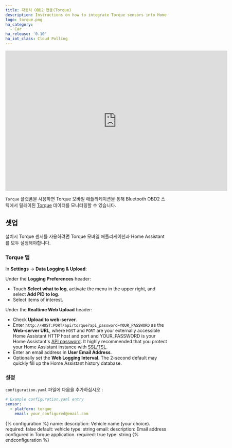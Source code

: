 ```yaml
---
title: 자동차 OBD2 연동(Torque)
description: Instructions on how to integrate Torque sensors into Home Assistant.
logo: torque.png
ha_category:
  - Car
ha_release: '0.10'
ha_iot_class: Cloud Polling
---
```


<div class='videoWrapper'>
<iframe width="690" height="437" src="https://www.youtube.com/embed/JIa0nsrQXI0" frameborder="0" allow="accelerometer; autoplay; encrypted-media; gyroscope; picture-in-picture" allowfullscreen></iframe>
</div>

`Torque` 플랫폼을 사용하면 Torque 모바일 애플리케이션을 통해 Bluetooth OBD2 스틱에서 릴레이된 [Torque](https://torque-bhp.com/) 데이터를 모니터링할 수 있습니다.

## 셋업

설치시 Torque 센서를 사용하려면 Torque 모바일 애플리케이션과 Home Assistant를 모두 설정해야합니다.

### Torque 앱

In **Settings** -> **Data Logging & Upload**:

Under the **Logging Preferences** header:

- Touch **Select what to log**, activate the menu in the upper right, and select **Add PID to log**.
- Select items of interest.

Under the **Realtime Web Upload** header:

- Check **Upload to web-server**.
- Enter `http://HOST:PORT/api/torque?api_password=YOUR_PASSWORD` as the **Web-server URL**, where `HOST` and `PORT` are your externally accessible Home Assistant HTTP host and port and YOUR_PASSWORD is your Home Assistant's [API password](/integrations/http/). It highly recommended that you protect your Home Assistant instance with [SSL/TSL](/docs/ecosystem/certificates/).
- Enter an email address in **User Email Address**.
- Optionally set the **Web Logging Interval**. The 2-second default may quickly fill up the Home Assistant history database.

### 설정

`configuration.yaml` 파일에 다음을 추가하십시오 :

```yaml
# Example configuration.yaml entry
sensor:
  - platform: torque
    email: your_configured@email.com
```

{% configuration %}
name:
  description: Vehicle name (your choice).
  required: false
  default: vehicle
  type: string
email:
  description: Email address configured in Torque application.
  required: true
  type: string
{% endconfiguration %}
